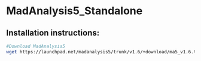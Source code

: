 # MadAnalysis5_Standalone

## Installation instructions:
```bash
#Download MadAnalysis5
wget https://launchpad.net/madanalysis5/trunk/v1.6/+download/ma5_v1.6.tgz

```
